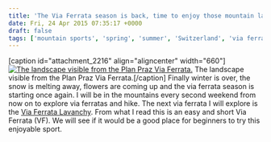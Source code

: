 ```yaml
---
title: 'The Via Ferrata season is back, time to enjoy those mountain landscapes again.'
date: Fri, 24 Apr 2015 07:35:17 +0000
draft: false
tags: ['mountain sports', 'spring', 'summer', 'Switzerland', 'via ferrata', 'Via Ferrata']
---
```


\[caption id="attachment\_2216" align="aligncenter" width="660"\][![The landscape visible from the Plan Praz Via Ferrata. ](http://www.main-vision.com/richard/blog/wp-content/uploads/2015/04/1030278-1024x576.jpg)](http://www.main-vision.com/richard/blog/wp-content/uploads/2015/04/1030278.jpg) The landscape visible from the Plan Praz Via Ferrata.\[/caption\] Finally winter is over, the snow is melting away, flowers are coming up and the via ferrata season is starting once again. I will be in the mountains every second weekend from now on to explore via ferratas and hike. The next via ferrata I will explore is the [Via Ferrata Lavanchy](https://sites.google.com/site/topoviaferratatrailsuisse2/lavanchy). From what I read this is an easy and short Via Ferrata (VF). We will see if it would be a good place for beginners to try this enjoyable sport.